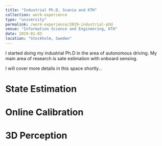 ```yaml
---
title: "Industrial Ph.D, Scania and KTH"
collection: work-experience
type: "university"
permalink: /work-experience/2019-industrial-phd
venue: "Information Science and Engineering, KTH"
date: 2019-01-03
location: "Stockholm, Sweden"
---
```


I started doing my industrial Ph.D in the area of autonomous driving. My main area of research is sate estimation with onboard sensing.

I will cover more details in this space shortly...

State Estimation
======

Online Calibration
======

3D Perception
======
